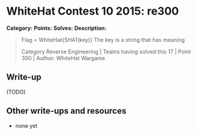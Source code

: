 # WhiteHat Contest 10 2015: re300

**Category:** 
**Points:** 
**Solves:** 
**Description:**

> Flag = WhiteHat{SHA1(key)}
> The key is a string that has meaning
> 
> Category Reverse Engineering | Teams having solved this 17 | Point 300 | Author: WhiteHat Wargame


## Write-up

(TODO)

## Other write-ups and resources

* none yet
